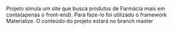 Projeto simula um site que busca produtos de Farmácia mais em conta(apenas o front-end). Para faze-lo foi utilizado o framework Materialize.
O conteúdo do projeto estará no branch master
